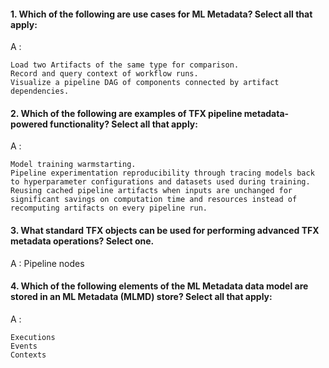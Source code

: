 #### 1. Which of the following are use cases for ML Metadata? Select all that apply:

A : 

    Load two Artifacts of the same type for comparison.
    Record and query context of workflow runs.
    Visualize a pipeline DAG of components connected by artifact dependencies.

#### 2. Which of the following are examples of TFX pipeline metadata-powered functionality? Select all that apply:

A : 

    Model training warmstarting.
    Pipeline experimentation reproducibility through tracing models back to hyperparameter configurations and datasets used during training.
    Reusing cached pipeline artifacts when inputs are unchanged for significant savings on computation time and resources instead of recomputing artifacts on every pipeline run.

#### 3. What standard TFX objects can be used for performing advanced TFX metadata operations? Select one.

A : Pipeline nodes

#### 4. Which of the following elements of the ML Metadata data model are stored in an ML Metadata (MLMD) store? Select all that apply:

A :

    Executions
    Events
    Contexts